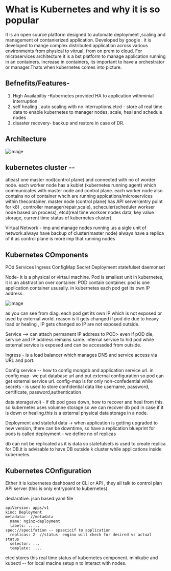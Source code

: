 # What is Kubernetes and why it is so popular
It is an open source platform designed to automate deployment ,scaling and management of contanierized application. Developed by google . it is developed to mange complex distributed application across various environments from physical to vitrual, from on prem to cloud.
For microservices architecture it is a bst platform to manage application running in an containers.
increase in containers, its important to have a orchestrator or manager.Thats when kubernetes comes into picture.


## Befnefits/Features- 
1. High Availabiltiy -Kubernetes provided HA to application withminial interruption
2. self healing , auto scaling with no interruptions.etcd - store all real time data to enable kubernetes to manager nodes, scale, heal and schedule nodes
4. disaster recovery- backup and restore in case of DR.


## Architecture

![image](https://github.com/user-attachments/assets/08e4d331-5b5a-4bea-ac19-c5efea1daa98)

## kubernetes cluster -- 
atleast one master nod(control plane) and connected with no of worder node. 
each worker node has a kublet (kubernetes running agent) which communicates with master node and control plane.
each worker node also contains no of container whcih are running applcations/microservices within thecontainer.
master node (control plane) has API server(entry point for k8) , controller manager(repair,scale), scheculer(scheduler workser node based on process), etcd(real time workser nodes data, key value storage, current time status of kubernetes cluster).

Virtual Network - imp and manage nodes running .as a sigle unit of network.always have backup of cluster(master node) always have a replica of it as control plane is more imp that running nodes

## Kubernetes COmponents
POd
Services
Ingress
ConfigMap
Secret
Deployment
statefulset
daemonset

Node- it is a physical or virtaul machine. 
Pod is smallest unit in kubernetes, it is an abstraction over container. POD contain container. pod is one application container ususally. in kubernetes each pod get its own IP address.

![image](https://github.com/user-attachments/assets/52d67483-3495-4710-855f-306e55805533)

as you can see from diag. each pod get its own IP which is not exposed or used by external world. reason is it gets changed if
pod die due to heavy load or healing , IP gets changed so IP are not exposed outside.

Service -->  can attach permanent IP address to POD> even if pOD die, service and IP address remains same.
internal service to hid pod while external service is exposed and can be accessded from outside.

Ingress - is a load balancer which manages DNS and service access via URL and port.

Config service -- how to config mongdb and application service url. in config map- we put database url and put external configuration so pod can get external service url. config-map is for only non-confedential 
while secrets - is used to store confidential data like username, password, certificate, password,authentication

data storage(vol) - if db pod goes down, how to recover and heal from this. so kubernetes uses volumne storage so we can recover db pod in case if it is down or healing.this is a external physical data storage in a node.

Deployment and stateful data -> when application is getting upgraded to new version, there can be downtime, so have a replication 
blueprint for pods is called deployment - we define no of replicas

db can not be replicated as it is data so statefulsets is used to create replica for DB.it is advisable to have DB outside k cluster while applications inside kubernetes.

## Kubernetes COnfiguration

Either it is kubernetes dashboard or CLI or API , they all talk to control plan API server (this is only entrypoint to kubernetes)

declarative. json based.yaml file

```
apiVersion: apps/v1
kind: Deployment
metadata:  //metadata 
  name: nginz-deployment
  labels: .....
spec://specifation -- spsecicif to application
  replicas: 2  //status- enginx will check for desired vs actual status
  selector: ...
  template: ....
```

etcd stores this real time status of kubernetes component. minikube and kubectl -- for local macine setup n to interact with nodes.




